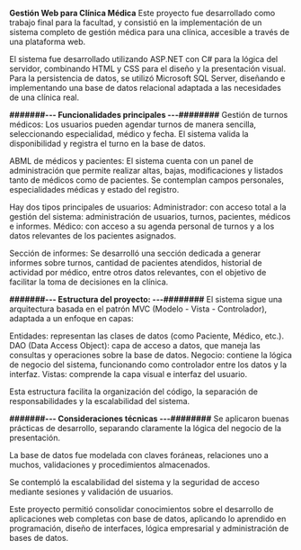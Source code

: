 **Gestión Web para Clínica Médica**
Este proyecto fue desarrollado como trabajo final para la facultad, y consistió en la implementación de un sistema completo de gestión médica para una clínica, accesible a través de una plataforma web.

El sistema fue desarrollado utilizando ASP.NET con C# para la lógica del servidor, combinando HTML y CSS para el diseño y la presentación visual. Para la persistencia de datos, se utilizó Microsoft SQL Server, diseñando e implementando 
una base de datos relacional adaptada a las necesidades de una clínica real.

**#######--- Funcionalidades principales ---########**
Gestión de turnos médicos:
Los usuarios pueden agendar turnos de manera sencilla, seleccionando especialidad, médico y fecha. El sistema valida la disponibilidad y registra el turno en la base de datos.

ABML de médicos y pacientes:
El sistema cuenta con un panel de administración que permite realizar altas, bajas, modificaciones y listados tanto de médicos como de pacientes. Se contemplan campos personales, especialidades médicas y estado del registro.

Hay dos tipos principales de usuarios:
Administrador: con acceso total a la gestión del sistema: administración de usuarios, turnos, pacientes, médicos e informes.
Médico: con acceso a su agenda personal de turnos y a los datos relevantes de los pacientes asignados.

Sección de informes:
Se desarrolló una sección dedicada a generar informes sobre turnos, cantidad de pacientes atendidos, historial de actividad por médico, entre otros datos relevantes, con el objetivo de facilitar la toma de decisiones en la clínica.


**#######--- Estructura del proyecto: ---########**
El sistema sigue una arquitectura basada en el patrón MVC (Modelo - Vista - Controlador), adaptada a un enfoque en capas:

Entidades: representan las clases de datos (como Paciente, Médico, etc.).
DAO (Data Access Object): capa de acceso a datos, que maneja las consultas y operaciones sobre la base de datos.
Negocio: contiene la lógica de negocio del sistema, funcionando como controlador entre los datos y la interfaz.
Vistas: comprende la capa visual e interfaz del usuario.

Esta estructura facilita la organización del código, la separación de responsabilidades y la escalabilidad del sistema.


**#######--- Consideraciones técnicas ---########**
Se aplicaron buenas prácticas de desarrollo, separando claramente la lógica del negocio de la presentación.

La base de datos fue modelada con claves foráneas, relaciones uno a muchos, validaciones y procedimientos almacenados.

Se contempló la escalabilidad del sistema y la seguridad de acceso mediante sesiones y validación de usuarios.

Este proyecto permitió consolidar conocimientos sobre el desarrollo de aplicaciones web completas con base de datos, aplicando lo aprendido en programación, diseño de interfaces, lógica empresarial y administración de bases de datos.

